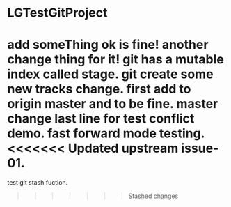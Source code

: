 # LGTestGitProject
add someThing ok is fine!
another change thing for it!
git has a mutable index called stage.
git create some new tracks change.
first add to origin master and to be fine.
master change last line for test conflict demo.
fast forward mode testing.
<<<<<<< Updated upstream
issue-01.
=======
test git stash fuction.
>>>>>>> Stashed changes
